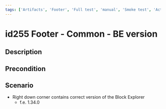 ```yaml
---
tags: ['Artifacts', 'Footer', 'Full test', 'manual', 'Smoke test', 'Active']
---
```


# id255 Footer - Common - BE version

## Description


## Precondition


## Scenario
- Right down corner contains correct version of the Block Explorer
    - f.e. 1.34.0
